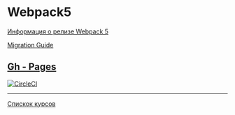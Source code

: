 # Webpack5

[Информация о релизе Webpack 5](https://webpack.js.org/blog/2020-10-10-webpack-5-release/)

[Migration Guide](https://webpack.js.org/migrate/5/)

## [Gh - Pages](https://tomsg03.github.io/ahj-env2/)

[![CircleCI](https://circleci.com/gh/TomSG03/ahj-env2/tree/main.svg?style=svg)](https://circleci.com/gh/TomSG03/ahj-env2/tree/main)

---
[Спискок курсов](https://github.com/TomSG03/ahs-homeworks-list)
